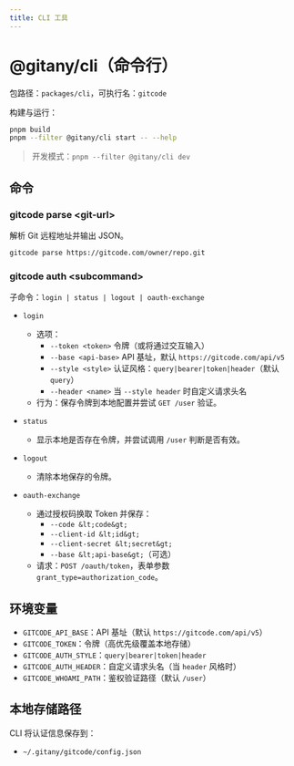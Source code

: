 ```yaml
---
title: CLI 工具
---
```


# @gitany/cli（命令行）

包路径：`packages/cli`，可执行名：`gitcode`

构建与运行：

```bash
pnpm build
pnpm --filter @gitany/cli start -- --help
```

> 开发模式：`pnpm --filter @gitany/cli dev`

## 命令

### gitcode parse &lt;git-url&gt;

解析 Git 远程地址并输出 JSON。

```bash
gitcode parse https://gitcode.com/owner/repo.git
```

### gitcode auth &lt;subcommand&gt;

子命令：`login | status | logout | oauth-exchange`

- `login`
  - 选项：
    - `--token <token>` 令牌（或将通过交互输入）
    - `--base <api-base>` API 基址，默认 `https://gitcode.com/api/v5`
    - `--style <style>` 认证风格：`query|bearer|token|header`（默认 `query`）
    - `--header <name>` 当 `--style header` 时自定义请求头名
  - 行为：保存令牌到本地配置并尝试 `GET /user` 验证。

- `status`
  - 显示本地是否存在令牌，并尝试调用 `/user` 判断是否有效。

- `logout`
  - 清除本地保存的令牌。

- `oauth-exchange`
  - 通过授权码换取 Token 并保存：
    - `--code &lt;code&gt;`
    - `--client-id &lt;id&gt;`
    - `--client-secret &lt;secret&gt;`
    - `--base &lt;api-base&gt;`（可选）
  - 请求：`POST /oauth/token`，表单参数 `grant_type=authorization_code`。

## 环境变量

- `GITCODE_API_BASE`：API 基址（默认 `https://gitcode.com/api/v5`）
- `GITCODE_TOKEN`：令牌（高优先级覆盖本地存储）
- `GITCODE_AUTH_STYLE`：`query|bearer|token|header`
- `GITCODE_AUTH_HEADER`：自定义请求头名（当 `header` 风格时）
- `GITCODE_WHOAMI_PATH`：鉴权验证路径（默认 `/user`）

## 本地存储路径

CLI 将认证信息保存到：

- `~/.gitany/gitcode/config.json`

